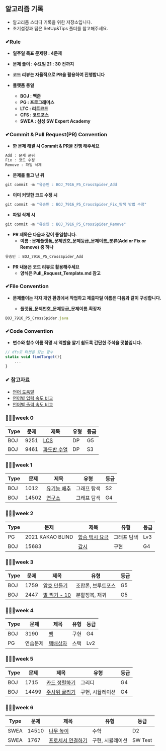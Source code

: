 ## 알고리즘 기록

- 알고리즘 스터디 기록을 위한 저장소입니다.
- 초기설정과 팁은 SetUp&Tips 폴더를 참고해주세요.

### ✔Rule

- **일주일 목표 문제량 : 4문제**
- **문제 풀이 : 수요일 21 : 30 전까지**
- **코드 리뷰는 자율적으로 PR을 활용하여 진행합니다**

- **플랫폼 통일**
  - **BOJ : 백준**
  - **PG : 프로그래머스**
  - **LTC : 리트코드**
  - **CFS : 코드포스**
  - **SWEA : 삼성 SW Expert Academy**

### ✔Commit & Pull Request(PR) Convention
- **한 문제 해결 시 Commit & PR을 진행 해주세요**

```jsx
Add : 문제 푼뒤
Fix : 코드 수정
Remove : 파일 삭제
```

- **문제를 풀고 난 뒤**

```jsx
git commit -m "유승민 : BOJ_7916_P5_CrossSpider_Add
```

- **이미 커밋한 코드 수정 시**

```jsx
git commit -m "유승민 : BOJ_7916_P5_CrossSpider_Fix_탐색 방법 수정"
```

- **파일 삭제 시**

```jsx
git commit -m "유승민 : BOJ_7916_P5_CrossSpider_Remove"
```

- **PR 제목은 다음과 같이 통일합니다.**
  - **이름 : 문제플랫폼_문제번호_문제등급_문제이름_분류(Add or Fix or Remove) 중 하나**

```jsx
유승민 : BOJ_7916_P5_CrossSpider_Add
```

- **PR 내용은 코드 리뷰로 활용해주세요**
  - **양식은 Pull_Request_Template.md 참고**


### ✔File Convention

- **문제풀이는 각자 개인 환경에서 작업하고 제출파일 이름은 다음과 같이 구성합니다.**

  - **플랫폼_문제번호_문제등급_문제이름.확장자**

```jsx
BOJ_7916_P5_CrossSpider.java
```


### ✔Code Convention

- **변수와 함수 이름 작명 시 역할을 알기 쉽도록 간단한 주석을 덧붙입니다.**

```jsx
// dfs로 타켓을 찾는 함수
static void findTarget(){
	...
}
```


### ✔ 참고자료
- [언어 도움말](https://www.acmicpc.net/help/language)
- [언어별 입력 속도 비교](https://www.acmicpc.net/blog/view/56)
- [언어별 출력 속도 비교](https://www.acmicpc.net/blog/view/57)



### 🏃🏻‍♂️week 0
|Type | 문제 | 제목 | 유형 | 등급|
|--- | --- | --- | --- | ---|
| BOJ | 9251 | [LCS](https://www.acmicpc.net/problem/9251) | DP | G5 |
| BOJ | 9461 | [파도반 수열](https://www.acmicpc.net/problem/9461) | DP | S3 |


### 🏃🏻‍♂️week 1

|Type | 문제 | 제목 | 유형 | 등급|
|--- | --- | --- | --- | ---|
| BOJ | 1012 | [유기농 배추](https://www.acmicpc.net/problem/1012) | 그래프 탐색 | S2 |
| BOJ | 14502 | [연구소](https://www.acmicpc.net/problem/14502) | 그래프 탐색 | G4 |


### 🏃🏻‍♂️week 2

|Type | 문제 | 제목 | 유형 | 등급|
|--- | --- | --- | --- | ---|
| PG | 2021 KAKAO BLIND | [합승 택시 요금](https://school.programmers.co.kr/learn/courses/30/lessons/72413) | 그래프 탐색 | Lv3 |
| BOJ | 15683 | [감시](https://www.acmicpc.net/problem/15683) | 구현 | G4 |


### 🏃🏻‍♂️week 3

|Type | 문제 | 제목 | 유형 | 등급|
|--- | --- | --- | --- | ---|
| BOJ | 1759 | [암호 만들기](https://www.acmicpc.net/problem/1759) | 조합론, 브루트포스 | G5 |
| BOJ | 2447 | [별 찍기 - 10](https://www.acmicpc.net/problem/2447) | 분할정복, 재귀 | G5 |


### 🏃🏻‍♂️week 4

|Type | 문제 | 제목 | 유형 | 등급|
|--- | --- | --- | --- | ---|
| BOJ | 3190 | [뱀](https://www.acmicpc.net/problem/3190) | 구현 | G4 |
| PG | 연습문제 | [택배상자](https://school.programmers.co.kr/learn/courses/30/lessons/131704) | 스택 | Lv2 |


### 🏃🏻‍♂️week 5

|Type | 문제 | 제목 | 유형 | 등급|
|--- | --- | --- | --- | ---|
| BOJ | 1715 | [카드 정렬하기](https://www.acmicpc.net/problem/1715) | 그리디 | G4 |
| BOJ | 14499 | [주사위 굴리기](https://www.acmicpc.net/problem/14499) | 구현, 시뮬레이션 | G4 |


### 🏃🏻‍♂️week 6

|Type | 문제 | 제목 | 유형 | 등급|
|--- | --- | --- | --- | ---|
| SWEA | 14510 | [나무 높이](https://swexpertacademy.com/main/code/userProblem/userProblemDetail.do?contestProbId=AYFofW8qpXYDFAR4&) | 수학 | D2 |
| SWEA | 1767 | [프로세서 연결하기](https://swexpertacademy.com/main/code/problem/problemDetail.do?contestProbId=AV4suNtaXFEDFAUf) | 구현, 시뮬레이션 | SW Test |
